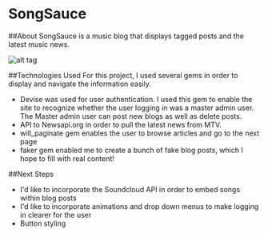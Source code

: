 # SongSauce

##About
SongSauce is a music blog that displays tagged posts and the latest music news.

![alt tag](http://res.cloudinary.com/dtk22y6kq/image/upload/v1492019423/Screen_Shot_2017-04-12_at_10.48.29_AM_fpihlm.png)

##Technologies Used
For this project, I used several gems in order to display and navigate the information easily.  

* Devise was used for user authentication. I used this gem to enable the site to recognize whether the user logging in was a master admin user. The Master admin user can post new blogs as well as delete posts.
* API to Newsapi.org in order to pull the latest news from MTV.
* will_paginate gem enables the user to browse articles and go to the next page 
* faker gem enabled me to create a bunch of fake blog posts, which I hope to fill with real content!

##Next Steps
* I'd like to incorporate the Soundcloud API in order to embed songs within blog posts
* I'd like to incorporate animations and drop down menus to make logging in clearer for the user
* Button styling

